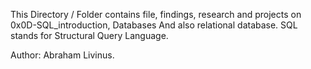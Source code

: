 This Directory / Folder contains file, findings, research and projects on 0x0D-SQL_introduction, Databases
And also relational database.
SQL stands for Structural Query Language.

Author: Abraham Livinus.
